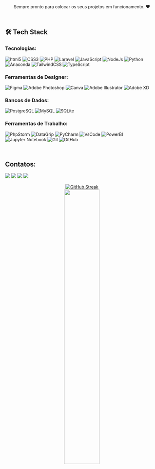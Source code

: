 [//]: # (<img align="center" width=100% src="https://github.com/RicardoMouraa/RicardoMouraa/assets/106688139/a23c252f-6a3d-42d8-96a0-0d6a3839fb96"/>)
&nbsp;&nbsp;&nbsp;

<p align="center">Sempre pronto para colocar os seus projetos em funcionamento. ❤️</p>&nbsp;

## 🛠️ Tech Stack

### Tecnologias:

![html5](https://img.shields.io/badge/HTML-5?style=plastic&logo=html5&color=3e3e3e)
![CSS3](https://img.shields.io/badge/CSS-3?style=plastic&logo=css3&color=3e3e3e)
![PHP](https://img.shields.io/badge/PHP-8?style=plastic&logo=php&color=3e3e3e)
![Laravel](https://img.shields.io/badge/Laravel-11?style=plastic&logo=LARAVEL&color=3e3e3e)
![JavaScript](https://img.shields.io/badge/JavaScript-11?style=plastic&logo=JavaScript&color=3e3e3e)
![NodeJs](https://img.shields.io/badge/NodeJs-11?style=plastic&logo=Node.js&color=3e3e3e)
![Python](https://img.shields.io/badge/Python-11?style=plastic&logo=Python&color=3e3e3e)
![Anaconda](https://img.shields.io/badge/anaconda-11?style=plastic&logo=Anaconda&color=3e3e3e)
![TailwindCSS](https://img.shields.io/badge/TailwindCSS-11?style=plastic&logo=TailwindCSS&color=3e3e3e)
![TypeScript](https://img.shields.io/badge/TypeScript-11?style=plastic&logo=TypeScript&color=3e3e3e)

### Ferramentas de Designer:

![Figma](https://img.shields.io/badge/Figma-11?style=plastic&logo=Figma&color=3e3e3e)
![Adobe Photoshop](https://img.shields.io/badge/Adobe%20Photohop-11?style=plastic&logo=Adobe%20Photoshop&color=3e3e3e)
![Canva](https://img.shields.io/badge/Canva-11?style=plastic&logo=Canva&color=3e3e3e)
![Adobe Illustrator](https://img.shields.io/badge/Adobe%20Illustrator-11?style=plastic&logo=Adobe%20Illustrator&color=3e3e3e)
![Adobe XD](https://img.shields.io/badge/Adobe%20XD-11?style=plastic&logo=Adobe%20XD&color=3e3e3e)

### Bancos de Dados:

![PostgreSQL](https://img.shields.io/badge/PorgreSQL-11?style=plastic&logo=PostgreSQL&color=3e3e3e)
![MySQL](https://img.shields.io/badge/MySQL-11?style=plastic&logo=MySQL&color=3e3e3e)
![SQLite](https://img.shields.io/badge/sqlite-11?style=plastic&logo=SQLite&color=3e3e3e)


### Ferramentas de Trabalho:

![PhpStorm](https://img.shields.io/badge/PhpStorm-11?style=plastic&logo=PhpStorm&color=3e3e3e)
![DataGrip](https://img.shields.io/badge/DataGrip-11?style=plastic&logo=DataGrip&color=3e3e3e)
![PyCharm](https://img.shields.io/badge/PyCharm-11?style=plastic&logo=PyCharm&color=3e3e3e)
![VsCode](https://img.shields.io/badge/VSCode-11?style=plastic&logo=vscode&color=3e3e3e)
![PowerBI](https://img.shields.io/badge/PowerBI-11?style=plastic&logo=PowerBI&color=3e3e3e)
![Jupyter Notebook](https://img.shields.io/badge/Jupyter-11?style=plastic&logo=jupyter&color=3e3e3e)
![Git](https://img.shields.io/badge/Git-11?style=plastic&logo=Git&color=3e3e3e)
![GitHub](https://img.shields.io/badge/GitHub-11?style=plastic&logo=GitHub&color=3e3e3e)


&nbsp;
&nbsp;

## Contatos:

<div> 
<a href="https://www.instagram.com/pablofariasoficial" target="_blank"><img src="https://img.shields.io/badge/Instagram-11?style=plastic&logo=Instagram&color=3e3e3e"></a>
<a href="mailto:pabloapfarias@gmail.com"><img src="https://img.shields.io/badge/Gmail-11?style=plastic&logo=Gmail&color=3e3e3e" target="_blank"></a>
<a href="https://www.linkedin.com/in/pablofariasbr/" target="_blank"><img src="https://img.shields.io/badge/Linkedin-11?style=plastic&logo=linkedin&color=3e3e3e"  target="_blank"></a> 
<a href="https://www.pablofarias.com.br" target="_blank"><img src="https://img.shields.io/badge/WebSite-11?style=plastic&logo=www&color=3e3e3e"  target="_blank"></a> 
</div>
&nbsp;
&nbsp;
<div align="center" style="margin-bottom:100px">
<a  href="https://git.io/streak-stats"><img src="https://github-readme-streak-stats.herokuapp.com?user=pabloapfarias&theme=dark&locale=pt_BR&date_format=j%20M%5B%20Y%5D&mode=weekly" alt="GitHub Streak" /></a>
<br/>
<img width=48% align="center" src="https://github-readme-stats.vercel.app/api/top-langs/?username=pabloapfarias&show_icons=true&theme=dark&layout=compact" />
</div>
